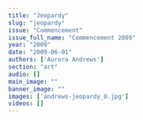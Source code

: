 ```yaml
---
title: "Jeopardy"
slug: "jeopardy"
issue: "Commencement"
issue_full_name: "Commencement 2009"
year: "2009"
date: "2009-06-01"
authors: ['Aurora Andrews']
section: "art"
audio: []
main_image: ""
banner_image: ""
images: ['andrews-jeopardy_0.jpg']
videos: []
---
```


